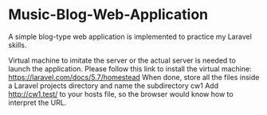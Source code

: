 # Music-Blog-Web-Application
A simple blog-type web application is implemented to practice my Laravel skills.

Virtual machine to imitate the server or the actual server is needed to launch the application.
Please follow this link to install the virtual machine: https://laravel.com/docs/5.7/homestead
When done, store all the files inside a Laravel projects directory and name the subdirectory cw1
Add http://cw1.test/ to your hosts file, so the browser would know how to interpret the URL.
